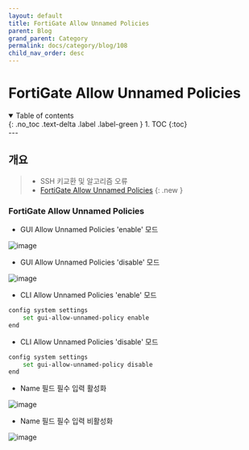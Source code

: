 ```yaml
---
layout: default
title: FortiGate Allow Unnamed Policies
parent: Blog
grand_parent: Category
permalink: docs/category/blog/108
child_nav_order: desc
---
```

# FortiGate Allow Unnamed Policies
<details open markdown="block">
  <summary>
    Table of contents
  </summary>
  {: .no_toc .text-delta .label .label-green }
1. TOC
{:toc}
</details>
---

## 개요

> - SSH 키교환 및 알고리즘 오류
> - [FortiGate Allow Unnamed Policies](https://docs.fortinet.com/document/fortigate/7.4.1/cli-reference/18620/config-system-settings)
{: .new }

### FortiGate Allow Unnamed Policies

- GUI Allow Unnamed Policies 'enable' 모드

![image](https://github.com/heaths2/heaths2.github.io/assets/36792594/1e0e39b0-7dff-4b9c-ad02-a44d84c00358)

- GUI Allow Unnamed Policies 'disable' 모드 

![image](https://github.com/heaths2/heaths2.github.io/assets/36792594/5a54b418-668c-4cd6-b4e8-ca328bf4b758)

- CLI Allow Unnamed Policies 'enable' 모드

```bash
config system settings
    set gui-allow-unnamed-policy enable 
end
```

- CLI Allow Unnamed Policies 'disable' 모드

```bash
config system settings
    set gui-allow-unnamed-policy disable 
end
```

- Name 필드 필수 입력 활성화

![image](https://github.com/heaths2/heaths2.github.io/assets/36792594/d595961f-260f-4ea9-a8c1-3aa0f64ec4ce)

- Name 필드 필수 입력 비활성화

![image](https://github.com/heaths2/heaths2.github.io/assets/36792594/4f0fd773-895d-4f0d-adef-a5547047a2b0)
